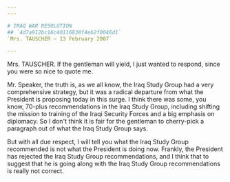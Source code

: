 ```yaml
---
---

# IRAQ WAR RESOLUTION
## `4d7a912bc16c40116838f4eb2f0046d1`
`Mrs. TAUSCHER — 13 February 2007`

---
```



Mrs. TAUSCHER. If the gentleman will yield, I just wanted to respond, 
since you were so nice to quote me.

Mr. Speaker, the truth is, as we all know, the Iraq Study Group had a 
very comprehensive strategy, but it was a radical departure from what 
the President is proposing today in this surge. I think there was some, 
you know, 70-plus recommendations in the Iraq Study Group, including 
shifting the mission to training of the Iraqi Security Forces and a big 
emphasis on diplomacy. So I don't think it is fair for the gentleman to 
cherry-pick a paragraph out of what the Iraq Study Group says.

But with all due respect, I will tell you what the Iraq Study Group 
recommended is not what the President is doing now. Frankly, the 
President has rejected the Iraq Study Group recommendations, and I 
think that to suggest that he is going along with the Iraq Study Group 
recommendations is really not correct.